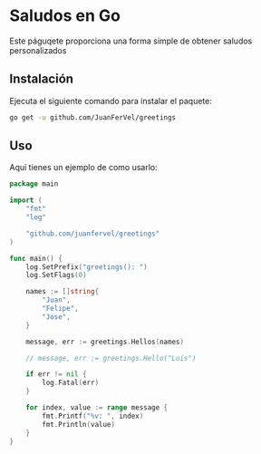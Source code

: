# Saludos en Go

Este páguqete proporciona una forma simple de obtener saludos personalizados

## Instalación
Ejecuta el siguiente comando para instalar el paquete:

```bash
go get -u github.com/JuanFerVel/greetings
```

## Uso

Aqui tienes un ejemplo de como usarlo:
```go
package main

import (
	"fmt"
	"log"

	"github.com/juanfervel/greetings"
)

func main() {
	log.SetPrefix("greetings(): ")
	log.SetFlags(0)

	names := []string{
		"Juan",
		"Felipe",
		"Jose",
	}

	message, err := greetings.Hellos(names)

	// message, err := greetings.Hello("Luis")

	if err != nil {
		log.Fatal(err)
	}

	for index, value := range message {
		fmt.Printf("%v: ", index)
		fmt.Println(value)
	}
}
```
